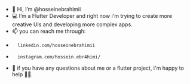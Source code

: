 - 👋 Hi, I’m @hosseinebrahimii
- 💻 I’m a Flutter Developer and right now i'm trying to create more creative UIs and developing more complex apps.
- 📫 you can reach me through:
-       linkedin.com/hosseinebrahimii
-       instagram.com/hossein.ebr4himi/
- 💬 if you have any questions about me or a flutter project, i'm happy to help 🤚🏼.

<!---
hosseinebrahimii/hosseinebrahimii is a ✨ special ✨ repository because its `README.md` (this file) appears on your GitHub profile.
You can click the Preview link to take a look at your changes.
--->
